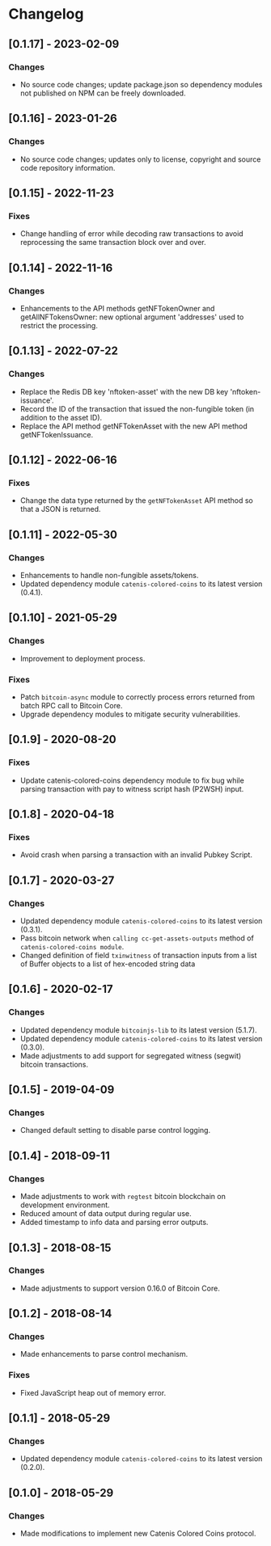 # Changelog

## [0.1.17] - 2023-02-09

### Changes
- No source code changes; update package.json so dependency modules not published on NPM can be freely downloaded.

## [0.1.16] - 2023-01-26

### Changes
- No source code changes; updates only to license, copyright and source code repository information.

## [0.1.15] - 2022-11-23

### Fixes
- Change handling of error while decoding raw transactions to avoid reprocessing the same transaction block over and
 over.

## [0.1.14] - 2022-11-16

### Changes
- Enhancements to the API methods getNFTokenOwner and getAllNFTokensOwner: new optional argument 'addresses' used to
 restrict the processing.

## [0.1.13] - 2022-07-22

### Changes
- Replace the Redis DB key 'nftoken-asset' with the new DB key 'nftoken-issuance'.
- Record the ID of the transaction that issued the non-fungible token (in addition to the asset ID).
- Replace the API method getNFTokenAsset with the new API method getNFTokenIssuance.

## [0.1.12] - 2022-06-16

### Fixes
- Change the data type returned by the `getNFTokenAsset` API method so that a JSON is returned.

## [0.1.11] - 2022-05-30

### Changes
- Enhancements to handle non-fungible assets/tokens.
- Updated dependency module `catenis-colored-coins` to its latest version (0.4.1).

## [0.1.10] - 2021-05-29

### Changes
- Improvement to deployment process.

### Fixes
- Patch `bitcoin-async` module to correctly process errors returned from batch RPC call to Bitcoin Core.
- Upgrade dependency modules to mitigate security vulnerabilities.

## [0.1.9] - 2020-08-20

### Fixes
- Update catenis-colored-coins dependency module to fix bug while parsing transaction with pay to witness script hash
 (P2WSH) input.

## [0.1.8] - 2020-04-18

### Fixes
- Avoid crash when parsing a transaction with an invalid Pubkey Script.

## [0.1.7] - 2020-03-27

### Changes
- Updated dependency module `catenis-colored-coins` to its latest version (0.3.1).
- Pass bitcoin network when `calling cc-get-assets-outputs` method of `catenis-colored-coins module`.
- Changed definition of field `txinwitness` of transaction inputs from a list of Buffer objects to a list of hex-encoded
 string data

## [0.1.6] - 2020-02-17

### Changes
- Updated dependency module `bitcoinjs-lib` to its latest version (5.1.7).
- Updated dependency module `catenis-colored-coins` to its latest version (0.3.0).
- Made adjustments to add support for segregated witness (segwit) bitcoin transactions.

## [0.1.5] - 2019-04-09

### Changes
- Changed default setting to disable parse control logging.

## [0.1.4] - 2018-09-11

### Changes
- Made adjustments to work with `regtest` bitcoin blockchain on development environment.
- Reduced amount of data output during regular use.
- Added timestamp to info data and parsing error outputs.

## [0.1.3] - 2018-08-15

### Changes
- Made adjustments to support version 0.16.0 of Bitcoin Core.

## [0.1.2] - 2018-08-14

### Changes
- Made enhancements to parse control mechanism.

### Fixes
- Fixed JavaScript heap out of memory error.

## [0.1.1] - 2018-05-29

### Changes
- Updated dependency module `catenis-colored-coins` to its latest version (0.2.0).

## [0.1.0] - 2018-05-29

### Changes
- Made modifications to implement new Catenis Colored Coins protocol.